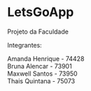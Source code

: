 # LetsGoApp
Projeto da Faculdade

Integrantes: 

Amanda Henrique - 74428 <br>
Bruna Alencar - 73901 <br>
Maxwell Santos - 73950 <br>
Thais Quintana - 75073 <br>
